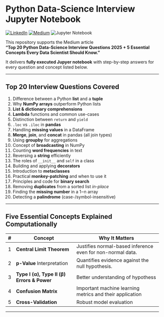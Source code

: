 # Python Data-Science Interview Jupyter Notebook

<!-- badges: start -->
[![LinkedIn](https://img.shields.io/badge/LinkedIn-Profile-blue?style=for-the-badge&logo=linkedin&logoColor=white)](https://www.linkedin.com/in/vadimtyuryaev/)
[![Medium](https://img.shields.io/badge/Medium-@vadimtyuryaev-green?style=for-the-badge&logo=medium&logoColor=white)](https://medium.com/@vadimtyuryaev)
![Jupyter Notebook](https://img.shields.io/badge/jupyter-%23FA0F00.svg?style=for-the-badge&logo=jupyter&logoColor=white)
<!-- badges: end -->
 
This repository supports the Medium article  
**“Top 20 Python Data-Science Interview Questions 2025 + 5 Essential Concepts Every Data Scientist Should Know.”**

It delivers **fully executed Jupyer notebook** with step-by-step answers for every question and concept listed below.

---

## Top 20 Interview Questions Covered

1. Difference between a Python **list** and a **tuple**  
2. Why **NumPy arrays** outperform Python lists  
3. **List & dictionary comprehensions**  
4. **Lambda** functions and common use-cases  
5. Distinction between `return` and `yield`  
6. `.loc` vs `.iloc` in **pandas**  
7. Handling **missing values** in a DataFrame  
8. **Merge**, **join**, and **concat** in pandas (all join types)  
9. Using **groupby** for aggregations  
10. Concept of **broadcasting** in NumPy  
11. Counting **word frequencies** in text  
12. Reversing a **string** efficiently  
13. The roles of `__init__` and `self` in a class  
14. Building and applying **decorators**  
15. Introduction to **metaclasses**  
16. Practical **monkey-patching** and when to use it  
17. Principles and code for **binary search**  
18. Removing **duplicates** from a sorted list *in-place*  
19. Finding the **missing number** in a 1‒n array  
20. Detecting a **palindrome** (case-/symbol-insensitive)

---

## Five Essential Concepts Explained Computationally

| # | Concept | Why It Matters |
|---|---------|----------------|
| 1 | **Central Limit Theorem**  | Justifies normal-based inference even for non-normal data. |
| 2 | **p-Value** Interpretation | Quantifies evidence against the null hypothesis. |
| 3 | **Type I (α), Type II (β) Errors & Power** |Better understanding of hypothess  |
| 4 | **Confusion Matrix** | Important machine learning metrics and their application |
| 5 | **Cross-Validation** | Robust model evaluation |

---